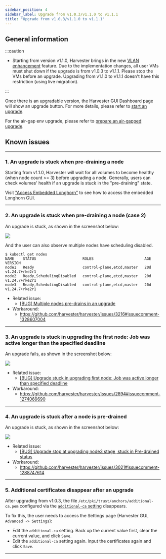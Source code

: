 ```yaml
---
sidebar_position: 4
sidebar_label: Upgrade from v1.0.3/v1.1.0 to v1.1.1
title: "Upgrade from v1.0.3/v1.1.0 to v1.1.1"
---
```


<head>
  <link rel="canonical" href="https://docs.harvesterhci.io/v1.1/upgrade/v1-0-3-to-v1-1-1"/>
</head>



## General information

:::caution

- Starting from version v1.1.0, Harvester brings in the new [VLAN enhancement](https://github.com/harvester/harvester/issues/2236) feature. Due to the implementation changes, all user VMs must shut down if the upgrade is from v1.0.3 to v1.1.1. Please stop the VMs before an upgrade. Upgrading from v1.1.0 to v1.1.1 doesn't have this restriction (using live migration).

:::

Once there is an upgradable version, the Harvester GUI Dashboard page will show an upgrade button. For more details, please refer to [start an upgrade](./automatic.md#start-an-upgrade).

For the air-gap env upgrade, please refer to [prepare an air-gapped upgrade](./automatic.md#prepare-an-air-gapped-upgrade).


## Known issues

---

### 1. An upgrade is stuck when pre-draining a node

Starting from v1.1.0, Harvester will wait for all volumes to become healthy (when node count >= 3) before upgrading a node. Generally, users can check volumes' health if an upgrade is stuck in the "pre-draining" state.

Visit ["Access Embedded Longhorn"](../troubleshooting/harvester.md#access-embedded-rancher-and-longhorn-dashboards) to see how to access the embedded Longhorn GUI.

---

### 2. An upgrade is stuck when pre-draining a node (case 2)

An upgrade is stuck, as shown in the screenshot below:

![](/img/v1.2/upgrade/known_issues/3216-stuck-pre-drain.png)

And the user can also observe multiple nodes have scheduling disabled.

```
$ kubectl get nodes
NAME    STATUS                     ROLES                       AGE   VERSION
node1   Ready                      control-plane,etcd,master   20d   v1.24.7+rke2r1
node2   Ready,SchedulingDisabled   control-plane,etcd,master   20d   v1.24.7+rke2r1
node3   Ready,SchedulingDisabled   control-plane,etcd,master   20d   v1.24.7+rke2r1
```

- Related issue:
  - [[BUG] Multiple nodes pre-drains in an upgrade](https://github.com/harvester/harvester/issues/3216)
- Workaround:
  - https://github.com/harvester/harvester/issues/3216#issuecomment-1328607004

---

### 3. An upgrade is stuck in upgrading the first node: Job was active longer than the specified deadline

An upgrade fails, as shown in the screenshot below:

![](/img/v1.2/upgrade/known_issues/2894-deadline.png)


- Related issue:
  - [[BUG] Upgrade stuck in upgrading first node: Job was active longer than specified deadline](https://github.com/harvester/harvester/issues/2894)
- Workaround:
  - https://github.com/harvester/harvester/issues/2894#issuecomment-1274069690


---

### 4. An upgrade is stuck after a node is pre-drained

An upgrade is stuck, as shown in the screenshot below:

![](/img/v1.2/upgrade/known_issues/3021-stuck.png)


- Related issue:
  - [[BUG] Upgrade stop at upgrading node3 stage, stuck in Pre-drained status](https://github.com/harvester/harvester/issues/3021)
- Workaround:
  - https://github.com/harvester/harvester/issues/3021#issuecomment-1288747614

---

### 5. Additional certificates disappear after an upgrade

After upgrading from v1.0.3, the file `/etc/pki/trust/anchors/additional-ca.pem` configured via the [`additional-ca` setting](https://docs.harvesterhci.io/v1.1/advanced/settings#additional-ca) disappears.

To fix this, the user needs to access the Settings page (Harvester GUI, `Advanced -> Settings`): 
- Edit the `additional-ca` setting. Back up the current value first, clear the current value, and click `Save`.
- Edit the `additional-ca` setting again. Input the certificates again and click `Save`.

---
